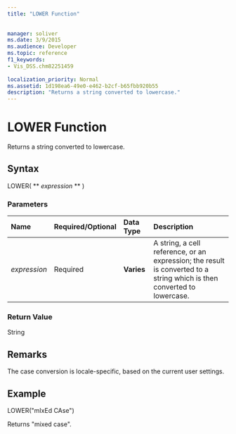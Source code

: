 ```yaml
---
title: "LOWER Function"
 
 
manager: soliver
ms.date: 3/9/2015
ms.audience: Developer
ms.topic: reference
f1_keywords:
- Vis_DSS.chm82251459
 
localization_priority: Normal
ms.assetid: 1d198ea6-49e0-e462-b2cf-b65fbb920b55
description: "Returns a string converted to lowercase."
---
```


# LOWER Function

Returns a string converted to lowercase.
  
## Syntax

LOWER( ** *expression* ** ) 
  
### Parameters

|**Name**|**Required/Optional**|**Data Type**|**Description**|
|:-----|:-----|:-----|:-----|
| _expression_ <br/> |Required  <br/> |**Varies** <br/> | A string, a cell reference, or an expression; the result is converted to a string which is then converted to lowercase.  <br/> |
   
### Return Value

String
  
## Remarks

The case conversion is locale-specific, based on the current user settings. 
  
## Example

LOWER("mIxEd CAse") 
  
Returns "mixed case". 
  

